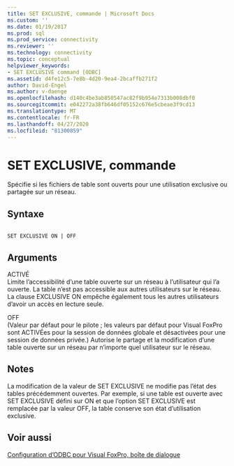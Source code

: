```yaml
---
title: SET EXCLUSIVE, commande | Microsoft Docs
ms.custom: ''
ms.date: 01/19/2017
ms.prod: sql
ms.prod_service: connectivity
ms.reviewer: ''
ms.technology: connectivity
ms.topic: conceptual
helpviewer_keywords:
- SET EXCLUSIVE command [ODBC]
ms.assetid: d4fe12c5-7e8b-4d20-9ea4-2bcaffb271f2
author: David-Engel
ms.author: v-daenge
ms.openlocfilehash: d140c4be3ab850547ac82f9b954e7313b008dbf0
ms.sourcegitcommit: e042272a38fb646df05152c676e5cbeae3f9cd13
ms.translationtype: MT
ms.contentlocale: fr-FR
ms.lasthandoff: 04/27/2020
ms.locfileid: "81300859"
---
```

# <a name="set-exclusive-command"></a>SET EXCLUSIVE, commande
Spécifie si les fichiers de table sont ouverts pour une utilisation exclusive ou partagée sur un réseau.  
  
## <a name="syntax"></a>Syntaxe  
  
```  
  
SET EXCLUSIVE ON | OFF  
```  
  
## <a name="arguments"></a>Arguments  
 ACTIVÉ  
 Limite l’accessibilité d’une table ouverte sur un réseau à l’utilisateur qui l’a ouverte. La table n’est pas accessible aux autres utilisateurs sur le réseau. La clause EXCLUSIVE ON empêche également tous les autres utilisateurs d’avoir un accès en lecture seule.  
  
 OFF  
 (Valeur par défaut pour le pilote ; les valeurs par défaut pour Visual FoxPro sont ACTIVÉes pour la session de données globale et désactivées pour une session de données privée.) Autorise le partage et la modification d’une table ouverte sur un réseau par n’importe quel utilisateur sur le réseau.  
  
## <a name="remarks"></a>Notes  
 La modification de la valeur de SET EXCLUSIVE ne modifie pas l’état des tables précédemment ouvertes. Par exemple, si une table est ouverte avec SET EXCLUSIVE défini sur ON et que l’option SET EXCLUSIVE est remplacée par la valeur OFF, la table conserve son état d’utilisation exclusive.  
  
## <a name="see-also"></a>Voir aussi  
 [Configuration d’ODBC pour Visual FoxPro, boîte de dialogue](../../odbc/microsoft/odbc-visual-foxpro-setup-dialog-box.md)
